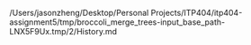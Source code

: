 /Users/jasonzheng/Desktop/Personal Projects/ITP404/itp404-assignment5/tmp/broccoli_merge_trees-input_base_path-LNX5F9Ux.tmp/2/History.md